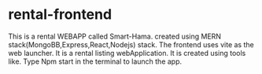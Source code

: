 # rental-frontend
This is a rental WEBAPP called Smart-Hama.
created using MERN stack(MongoBB,Express,React,Nodejs) stack.
The frontend uses vite as the web launcher.
It is a rental listing webApplication.
It is created using tools like.
Type Npm start in the terminal to launch the app.
